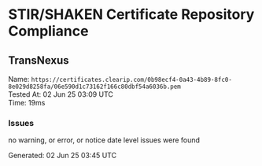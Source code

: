 # STIR/SHAKEN Certificate Repository Compliance

## TransNexus

Name: `https://certificates.clearip.com/0b98ecf4-0a43-4b89-8fc0-8e029d8258fa/06e590d1c73162f166c80dbf54a6036b.pem`\
Tested At: 02 Jun 25 03:09 UTC\
Time: 19ms

### Issues

no warning, or error, or notice date level issues were found

Generated: 02 Jun 25 03:45 UTC